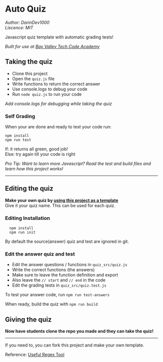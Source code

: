 # Auto Quiz
*Author: DarinDev1000*  
*Liscence: MIT*  

Javascript quiz template with automatic grading tests!

*Built for use at [Bay Valley Tech Code Academy](https://www.bayvalleytech.com/)*

## Taking the quiz

* Clone this project
* Open the `quiz.js` file
* Write functions to return the correct answer
* Use console.logs to debug your code
* Run `node quiz.js` to run your code

*Add console.logs for debugging while taking the quiz*

### Self Grading

When your are done and ready to test your code run:

```shell
npm install
npm run test
```

If: it returns all green, good job!  
Else: try again till your code is right

*Pro Tip: Want to learn more Javascript?  Read the test and build files and learn how this project works!*

----

## Editing the quiz

**Make your own quiz by [using this project as a template](https://github.com/DarinDev1000/auto_quiz/generate)**  
Give it your quiz name. This can be used for each quiz.

### Editing Installation

```shell
  npm install
  npm run init
```

By default the source(answer) quiz and test are ignored in git.

### Edit the answer quiz and test

* Edit the answer questions / functions in `quiz_src/quiz.js`
* Write the correct functions (the answers)
* Make sure to leave the function definition and export
* Also leave the `// start` and `// end` in the code
* Edit the grading tests in `quiz_src/quiz.test.js`

To test your answer code, run `npm run test-answers`

When ready, build the quiz with `npm run build`

## Giving the quiz

**Now have students clone the repo you made and they can take the quiz!**

----
If you need to, you can fork this project and make your own template.

Reference: [Useful Regex Tool](https://regexr.com/)

